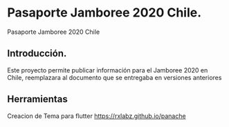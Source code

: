 # Pasaporte Jamboree 2020 Chile.

Pasaporte Jamboree 2020 Chile

## Introducción.

Este proyecto permite publicar información para el Jamboree 2020 en Chile, reemplazara al documento que se entregaba en versiones anteriores


## Herramientas
Creacion de Tema para flutter
https://rxlabz.github.io/panache  
